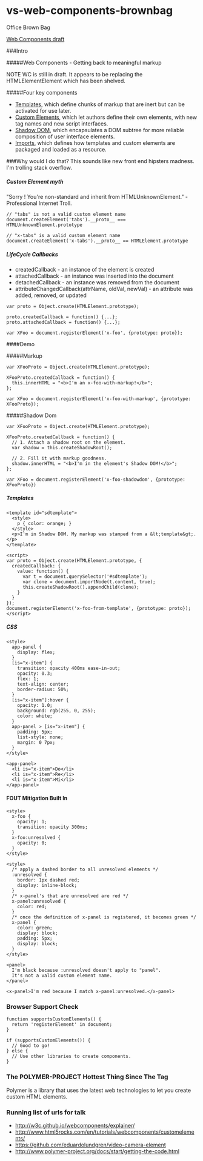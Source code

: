vs-web-components-brownbag
==========================

Office Brown Bag


[Web Components draft](http://w3c.github.io/webcomponents/explainer/)

###Intro 

#####Web Components - Getting back to meaningful markup

NOTE WC is still in draft. It appears to be replacing the HTMLElementElement which has been shelved.

#####Four key components

* [Templates](https://github.com/bingeboy/vs-web-components-brownbag/blob/master/templates.md), which define chunks of markup that are inert but can be activated for use later.
* [Custom Elements](https://github.com/bingeboy/vs-web-components-brownbag/blob/master/custom-element.md), which let authors define their own elements, with new tag names and new script interfaces.
* [Shadow DOM](https://github.com/bingeboy/vs-web-components-brownbag/blob/master/shadow-dom.md), which encapsulates a DOM subtree for more reliable composition of user interface elements.
* [Imports](https://github.com/bingeboy/vs-web-components-brownbag/blob/master/imports.md), which defines how templates and custom elements are packaged and loaded as a resource.


###Why would I do that? This sounds like new front end hipsters madness. I'm trolling stack overflow.


##### Custom Element myth
"Sorry <randomtag>! You're non-standard and inherit from HTMLUnknownElement." - Professional Internet Troll.

```
// "tabs" is not a valid custom element name
document.createElement('tabs').__proto__ === HTMLUnknownElement.prototype

// "x-tabs" is a valid custom element name
document.createElement('x-tabs').__proto__ == HTMLElement.prototype
```

##### LifeCycle Callbacks
* createdCallback	- an instance of the element is created
* attachedCallback -	an instance was inserted into the document
* detachedCallback	- an instance was removed from the document
* attributeChangedCallback(attrName, oldVal, newVal)	- an attribute was added, removed, or updated

```
var proto = Object.create(HTMLElement.prototype);

proto.createdCallback = function() {...};
proto.attachedCallback = function() {...};

var XFoo = document.registerElement('x-foo', {prototype: proto});
```
####Demo

#####Markup
```
var XFooProto = Object.create(HTMLElement.prototype);

XFooProto.createdCallback = function() {
  this.innerHTML = "<b>I'm an x-foo-with-markup!</b>";
};

var XFoo = document.registerElement('x-foo-with-markup', {prototype: XFooProto});
```

#####Shadow Dom
```
var XFooProto = Object.create(HTMLElement.prototype);

XFooProto.createdCallback = function() {
  // 1. Attach a shadow root on the element.
  var shadow = this.createShadowRoot();

  // 2. Fill it with markup goodness.
  shadow.innerHTML = "<b>I'm in the element's Shadow DOM!</b>";
};

var XFoo = document.registerElement('x-foo-shadowdom', {prototype: XFooProto})
```
##### Templates
```
<template id="sdtemplate">
  <style>
    p { color: orange; }
  </style>
  <p>I'm in Shadow DOM. My markup was stamped from a &lt;template&gt;.</p>
</template>

<script>
var proto = Object.create(HTMLElement.prototype, {
  createdCallback: {
    value: function() {
      var t = document.querySelector('#sdtemplate');
      var clone = document.importNode(t.content, true);
      this.createShadowRoot().appendChild(clone);
    }
  }
});
document.registerElement('x-foo-from-template', {prototype: proto});
</script>
```

##### CSS
```
<style>
  app-panel {
    display: flex;
  }
  [is="x-item"] {
    transition: opacity 400ms ease-in-out;
    opacity: 0.3;
    flex: 1;
    text-align: center;
    border-radius: 50%;
  }
  [is="x-item"]:hover {
    opacity: 1.0;
    background: rgb(255, 0, 255);
    color: white;
  }
  app-panel > [is="x-item"] {
    padding: 5px;
    list-style: none;
    margin: 0 7px;
  }
</style>

<app-panel>
  <li is="x-item">Do</li>
  <li is="x-item">Re</li>
  <li is="x-item">Mi</li>
</app-panel>
```
#### FOUT Mitigation Built In

```
<style>
  x-foo {
    opacity: 1;
    transition: opacity 300ms;
  }
  x-foo:unresolved {
    opacity: 0;
  }
</style>

```

```
<style>
  /* apply a dashed border to all unresolved elements */
  :unresolved {
    border: 1px dashed red;
    display: inline-block;
  }
  /* x-panel's that are unresolved are red */
  x-panel:unresolved {
    color: red;
  }
  /* once the definition of x-panel is registered, it becomes green */
  x-panel {
    color: green;
    display: block;
    padding: 5px;
    display: block;
  }
</style>

<panel>
  I'm black because :unresolved doesn't apply to "panel".
  It's not a valid custom element name.
</panel>

<x-panel>I'm red because I match x-panel:unresolved.</x-panel>
```

### Browser Support Check
```
function supportsCustomElements() {
  return 'registerElement' in document;
}

if (supportsCustomElements()) {
  // Good to go!
} else {
  // Use other libraries to create components.
}
```



### The POLYMER-PROJECT Hottest Thing Since The <blink/> Tag

Polymer is a library that uses the latest web technologies to let you create custom HTML elements.





### Running list of urls for talk
* http://w3c.github.io/webcomponents/explainer/
* http://www.html5rocks.com/en/tutorials/webcomponents/customelements/
* https://github.com/eduardolundgren/video-camera-element
* http://www.polymer-project.org/docs/start/getting-the-code.html

